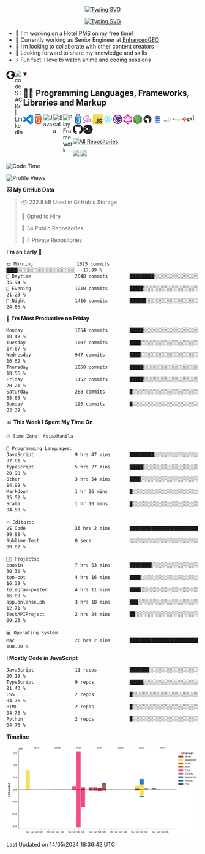 <p align="center">
  <a href="https://git.io/typing-svg"><img src="https://readme-typing-svg.demolab.com?font=Fira+Code&pause=1000&color=F75C7E&center=true&repeat=false&width=435&lines=Hi+there%2C+I'm+Rex!" alt="Typing SVG" /></a>
</p>
<p align="center">
  <a href="https://git.io/typing-svg"><img src="https://readme-typing-svg.demolab.com?font=Fira+Code&pause=1000&color=F75C7E&center=true&vCenter=true&width=435&lines=Senior+Software+Engineer+;6%2B+years+of+coding+experience+;I+like+Full-stack+Development;Always+learning+new+things!" alt="Typing SVG" /></a>
</p>

- 🔭 I'm working on a [Hotel PMS](https://github.com/ardiente/app.onlense.ph) on my free time!
- 🌱 Currently working as Senior Engineer at [EnhancedGEO](https://enhancedgeo.com/)
- 👯 I’m looking to collaborate with other content creators
- 🥅 Looking forward to share my knowledge and skills
- ⚡ Fun fact: I love to watch anime and coding sessions

[<img align="left" alt="codeSTACKr.com" width="22px" src="https://raw.githubusercontent.com/iconic/open-iconic/master/svg/globe.svg" />](http://rexardiente.github.io/)
[<img align="left" alt="codeSTACKr | LinkedIn" width="22px" src="https://cdn.jsdelivr.net/npm/simple-icons@v3/icons/linkedin.svg" />](https://www.linkedin.com/in/rex-ardiente-ba9721b8/)

<details open> 
  <summary><h2>👨‍💻 Programming Languages, Frameworks, Libraries and Markup</h2></summary>

  <!-- Small repo cards https://github.com/DenverCoder1/github-readme-stats (fork of anuraghazra/github-readme-stats) -->
  <p align="left">
    <img align="left" alt="Visual Studio Code" width="26px" src="https://raw.githubusercontent.com/github/explore/80688e429a7d4ef2fca1e82350fe8e3517d3494d/topics/visual-studio-code/visual-studio-code.png" />
    <img align="left" alt="HTML5" width="26px" src="https://raw.githubusercontent.com/github/explore/80688e429a7d4ef2fca1e82350fe8e3517d3494d/topics/html/html.png" />
    <img align="left" alt="Java" width="26px" src="https://www.pngfind.com/pngs/m/427-4274060_blockchain-com-logo-blockchain-com-logo-png-transparent.png" />
    <img align="left" alt="Scala" width="26px" src="https://encrypted-tbn0.gstatic.com/images?q=tbn%3AANd9GcSEcRei_SdOGb68RzNLK8QI0jweSD-KcD5-8jGuJ9inPS4s-Xu8xj2doZH1iJTLEfFTuR06bA9oryPdzvfhE4KIv8Jz0zfA-kQu1iQj&usqp=CAU&ec=45688579" />
    <img align="left" alt="Play Framework" width="26px" src="https://www.playframework.com/favicon.ico" />]
    <img align="left" alt="CSS3" width="26px" src="https://raw.githubusercontent.com/github/explore/80688e429a7d4ef2fca1e82350fe8e3517d3494d/topics/css/css.png" />
    <img align="left" alt="Sass" width="26px" src="https://raw.githubusercontent.com/github/explore/80688e429a7d4ef2fca1e82350fe8e3517d3494d/topics/sass/sass.png" />
    <img align="left" alt="JavaScript" width="26px" src="https://raw.githubusercontent.com/github/explore/80688e429a7d4ef2fca1e82350fe8e3517d3494d/topics/javascript/javascript.png" />
    <img align="left" alt="React" width="26px" src="https://raw.githubusercontent.com/github/explore/80688e429a7d4ef2fca1e82350fe8e3517d3494d/topics/react/react.png" />
    <img align="left" alt="Gatsby" width="26px" src="https://raw.githubusercontent.com/github/explore/e94815998e4e0713912fed477a1f346ec04c3da2/topics/gatsby/gatsby.png" />
    <img align="left" alt="GraphQL" width="26px" src="https://raw.githubusercontent.com/github/explore/80688e429a7d4ef2fca1e82350fe8e3517d3494d/topics/graphql/graphql.png" />
    <img align="left" alt="Node.js" width="26px" src="https://raw.githubusercontent.com/github/explore/80688e429a7d4ef2fca1e82350fe8e3517d3494d/topics/nodejs/nodejs.png" />
    <img align="left" alt="Deno" width="26px" src="https://raw.githubusercontent.com/github/explore/361e2821e2dea67711cde99c9c40ed357061cf27/topics/deno/deno.png" />
    <img align="left" alt="SQL" width="26px" src="https://raw.githubusercontent.com/github/explore/80688e429a7d4ef2fca1e82350fe8e3517d3494d/topics/sql/sql.png" />
    <img align="left" alt="MySQL" width="26px" src="https://raw.githubusercontent.com/github/explore/80688e429a7d4ef2fca1e82350fe8e3517d3494d/topics/mysql/mysql.png" />
    <img align="left" alt="MongoDB" width="26px" src="https://raw.githubusercontent.com/github/explore/80688e429a7d4ef2fca1e82350fe8e3517d3494d/topics/mongodb/mongodb.png" />
    <img align="left" alt="Git" width="26px" src="https://raw.githubusercontent.com/github/explore/80688e429a7d4ef2fca1e82350fe8e3517d3494d/topics/git/git.png" />
    <img align="left" alt="GitHub" width="26px" src="https://raw.githubusercontent.com/github/explore/78df643247d429f6cc873026c0622819ad797942/topics/github/github.png" />
    <img align="left" alt="HTML5" width="26px" src="https://raw.githubusercontent.com/github/explore/80688e429a7d4ef2fca1e82350fe8e3517d3494d/topics/terminal/terminal.png"/>
  </p>
  <br/>
  <p align="left">
    <a href="https://github.com/rexardiente?tab=repositories"><img alt="All Repositories" title="All Repositories" src="https://custom-icon-badges.demolab.com/badge/-Click%20Here%20All%20My%20Repo-1F222E?style=for-the-badge&logoColor=white&logo=fork"/></a>
  </p>
</details>

<a href="#" alt="Top Languages">
<img width="49%" src="https://github-readme-stats.vercel.app/api/top-langs/?username=rexardiente&langs_count=10&custom_title=Top%20Repo%20Languages&layout=compact&hide_border=true&theme=vue" />
</a>
<a href="#" alt="Github Status">
<img width="50%" src="https://github-readme-stats.vercel.app/api?username=rexardiente&count_private=true&include_all_commits=true&show_icons=true&hide_border=true&rank_icon=github&theme=vue&custom_title=Github%20Status" />
</a>


<!--START_SECTION:waka-->
![Code Time](http://img.shields.io/badge/Code%20Time-1%2C837%20hrs%203%20mins-blue)

![Profile Views](http://img.shields.io/badge/Profile%20Views-0-blue)

**🐱 My GitHub Data** 

> 📦 222.8 kB Used in GitHub's Storage 
 > 
> 💼 Opted to Hire
 > 
> 📜 34 Public Repositories 
 > 
> 🔑 4 Private Repositories 
 > 
**I'm an Early 🐤** 

```text
🌞 Morning                1025 commits        ████░░░░░░░░░░░░░░░░░░░░░   17.99 % 
🌆 Daytime                2048 commits        █████████░░░░░░░░░░░░░░░░   35.94 % 
🌃 Evening                1210 commits        █████░░░░░░░░░░░░░░░░░░░░   21.23 % 
🌙 Night                  1416 commits        ██████░░░░░░░░░░░░░░░░░░░   24.85 % 
```
📅 **I'm Most Productive on Friday** 

```text
Monday                   1054 commits        █████░░░░░░░░░░░░░░░░░░░░   18.49 % 
Tuesday                  1007 commits        ████░░░░░░░░░░░░░░░░░░░░░   17.67 % 
Wednesday                947 commits         ████░░░░░░░░░░░░░░░░░░░░░   16.62 % 
Thursday                 1058 commits        █████░░░░░░░░░░░░░░░░░░░░   18.56 % 
Friday                   1152 commits        █████░░░░░░░░░░░░░░░░░░░░   20.21 % 
Saturday                 288 commits         █░░░░░░░░░░░░░░░░░░░░░░░░   05.05 % 
Sunday                   193 commits         █░░░░░░░░░░░░░░░░░░░░░░░░   03.39 % 
```


📊 **This Week I Spent My Time On** 

```text
🕑︎ Time Zone: Asia/Manila

💬 Programming Languages: 
JavaScript               9 hrs 47 mins       █████████░░░░░░░░░░░░░░░░   37.61 % 
TypeScript               5 hrs 27 mins       █████░░░░░░░░░░░░░░░░░░░░   20.98 % 
Other                    3 hrs 54 mins       ████░░░░░░░░░░░░░░░░░░░░░   14.99 % 
Markdown                 1 hr 26 mins        █░░░░░░░░░░░░░░░░░░░░░░░░   05.52 % 
Scala                    1 hr 10 mins        █░░░░░░░░░░░░░░░░░░░░░░░░   04.50 % 

🔥 Editors: 
VS Code                  26 hrs 2 mins       █████████████████████████   99.98 % 
Sublime Text             0 secs              ░░░░░░░░░░░░░░░░░░░░░░░░░   00.02 % 

🐱‍💻 Projects: 
cousin                   7 hrs 53 mins       ████████░░░░░░░░░░░░░░░░░   30.30 % 
ton-bot                  4 hrs 16 mins       ████░░░░░░░░░░░░░░░░░░░░░   16.39 % 
telegram-poster          4 hrs 11 mins       ████░░░░░░░░░░░░░░░░░░░░░   16.09 % 
app.onlense.ph           3 hrs 18 mins       ███░░░░░░░░░░░░░░░░░░░░░░   12.71 % 
TestAPIProject           2 hrs 24 mins       ██░░░░░░░░░░░░░░░░░░░░░░░   09.23 % 

💻 Operating System: 
Mac                      26 hrs 2 mins       █████████████████████████   100.00 % 
```

**I Mostly Code in JavaScript** 

```text
JavaScript               11 repos            ███████░░░░░░░░░░░░░░░░░░   26.19 % 
TypeScript               9 repos             █████░░░░░░░░░░░░░░░░░░░░   21.43 % 
CSS                      2 repos             █░░░░░░░░░░░░░░░░░░░░░░░░   04.76 % 
HTML                     2 repos             █░░░░░░░░░░░░░░░░░░░░░░░░   04.76 % 
Python                   2 repos             █░░░░░░░░░░░░░░░░░░░░░░░░   04.76 % 
```



**Timeline**

![Lines of Code chart](https://raw.githubusercontent.com/rexardiente/rexardiente/master/assets/bar_graph.png)


 Last Updated on 14/05/2024 18:36:42 UTC
<!--END_SECTION:waka-->
